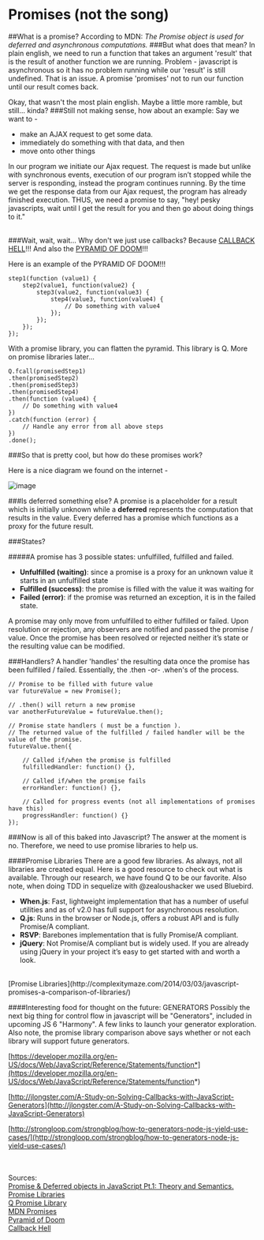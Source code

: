 Promises (not the song)
============

##What is a promise?
According to MDN: <em>The Promise object is used for deferred and asynchronous computations.</em>
###But what does that mean? 
In plain english, we need to run a function that takes an argument 'result' that is the result of another function we are running. Problem - javascript is asynchronous so it has no problem running while our 'result' is still undefined. That is an issue. A promise 'promises' not to run our function until our result comes back. 

Okay, that wasn't the most plain english. Maybe a little more ramble, but still... kinda?
###Still not making sense, how about an example:
Say we want to - 

* make an AJAX request to get some data.
* immediately do something with that data, and then
* move onto other things

In our program we initiate our Ajax request. The request is made but unlike with synchronous events, execution of our program isn’t stopped while the server is responding, instead the program continues running. By the time we get the response data from our Ajax request, the program has already finished execution. THUS, we need a promise to say, "hey! pesky javascripts, wait until I get the result for you and then go about doing things to it."
<br><br>

###Wait, wait, wait... Why don't we just use callbacks?
Because [CALLBACK HELL](http://callbackhell.com/)!!! And also the [PYRAMID OF DOOM](http://survivejs.com/common_problems/pyramid.html)!!! 

Here is an example of the PYRAMID OF DOOM!!!

```
step1(function (value1) {
    step2(value1, function(value2) {
        step3(value2, function(value3) {
            step4(value3, function(value4) {
                // Do something with value4
            });
        });
    });
});
```


With a promise library, you can flatten the pyramid. This library is Q. More on promise libraries later...

```
Q.fcall(promisedStep1)
.then(promisedStep2)
.then(promisedStep3)
.then(promisedStep4)
.then(function (value4) {
    // Do something with value4
})
.catch(function (error) {
    // Handle any error from all above steps
})
.done();
```
###So that is pretty cool, but how do these promises work?

Here is a nice diagram we found on the internet - 

![image](http://www.mediumequalsmessage.com/blog-images/promises.png)

###Is deferred something else?
A promise is a placeholder for a result which is initially unknown while a **deferred** represents the computation that results in the value. Every deferred has a promise which functions as a proxy for the future result.

###States?

#####A promise has 3 possible states: unfulfilled, fulfilled and failed.

* **Unfulfilled (waiting)**: since a promise is a proxy for an unknown value it starts in an unfulfilled state
* **Fulfilled (success)**: the promise is filled with the value it was waiting for
* **Failed (error)**: if the promise was returned an exception, it is in the failed state.

A promise may only move from unfulfilled to either fulfilled or failed. Upon resolution or rejection, any observers are notified and passed the promise / value. Once the promise has been resolved or rejected neither it’s state or the resulting value can be modified.

###Handlers?
A handler 'handles' the resulting data once the promise has been fulfilled / failed. Essentially, the .then -or- .when's of the process. 

```
// Promise to be filled with future value
var futureValue = new Promise();

// .then() will return a new promise
var anotherFutureValue = futureValue.then();

// Promise state handlers ( must be a function ).
// The returned value of the fulfilled / failed handler will be the value of the promise.
futureValue.then({

    // Called if/when the promise is fulfilled
    fulfilledHandler: function() {},

    // Called if/when the promise fails
    errorHandler: function() {},

    // Called for progress events (not all implementations of promises have this)
    progressHandler: function() {}
});
```
###Now is all of this baked into Javascript? 
The answer at the moment is no. Therefore, we need to use promise libraries to help us. 

####Promise Libraries
There are a good few libraries. As always, not all libraries are created equal. Here is a good resource to check out what is available. Through our research, we have found Q to be our favorite. Also note, when doing TDD in sequelize with @zealoushacker we used Bluebird. 
<br>

* **When.js**: Fast, lightweight implementation that has a number of useful utilities and as of v2.0 has full support for asynchronous resolution.
* **Q.js**: Runs in the browser or Node.js, offers a robust API and is fully Promise/A compliant.
* **RSVP**: Barebones implementation that is fully Promise/A compliant.
* **jQuery**: Not Promise/A compliant but is widely used. If you are already using jQuery in your project it’s easy to get started with and worth a look.
<br>
[Promise Libraries](http://complexitymaze.com/2014/03/03/javascript-promises-a-comparison-of-libraries/)

####Interesting food for thought on the future: GENERATORS
Possibly the next big thing for control flow in javascript will be "Generators", included in upcoming JS 6 "Harmony".  A few links to launch your generator exploration. Also note, the promise library comparison above says whether or not each library will support future generators. 

[https://developer.mozilla.org/en-US/docs/Web/JavaScript/Reference/Statements/function*](https://developer.mozilla.org/en-US/docs/Web/JavaScript/Reference/Statements/function*)

[http://jlongster.com/A-Study-on-Solving-Callbacks-with-JavaScript-Generators](http://jlongster.com/A-Study-on-Solving-Callbacks-with-JavaScript-Generators)

[http://strongloop.com/strongblog/how-to-generators-node-js-yield-use-cases/](http://strongloop.com/strongblog/how-to-generators-node-js-yield-use-cases/)

<br><br>
Sources:<br>
[Promise & Deferred objects in JavaScript Pt.1: Theory and Semantics.](http://blog.mediumequalsmessage.com/promise-deferred-objects-in-javascript-pt1-theory-and-semantics) 
<br>
[Promise Libraries](http://complexitymaze.com/2014/03/03/javascript-promises-a-comparison-of-libraries/)
<br>
[Q Promise Library](https://github.com/kriskowal/q)
<br>
[MDN Promises](https://developer.mozilla.org/en-US/docs/Web/JavaScript/Reference/Global_Objects/Promise)
<br>
[Pyramid of Doom](http://survivejs.com/common_problems/pyramid.html)
<br>
[Callback Hell](http://callbackhell.com/)
<br>